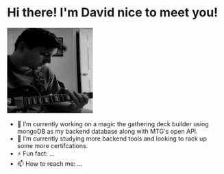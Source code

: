 # Hi there! I'm David nice to meet you!
<img src="MePhoto1.jpg"  style="width:200px; height:200px"/>

- 🔭 I’m currently working on a magic the gathering deck builder using mongoDB as my backend database along with MTG's open API.
- 🌱 I’m currently studying more backend tools and looking to rack up some more certifcations.
- ⚡ Fun fact: ...
- 📫 How to reach me: ...
